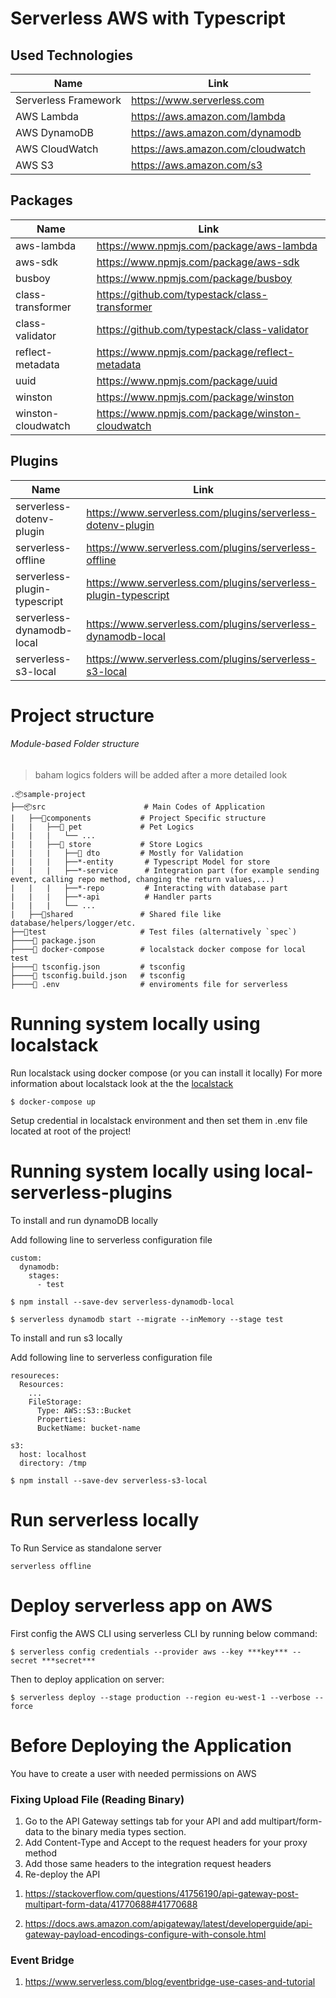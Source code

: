 
# Serverless AWS with Typescript


## Used Technologies
|Name| Link |
| -- | ---- |
| Serverless Framework | https://www.serverless.com |
| AWS Lambda | https://aws.amazon.com/lambda |
| AWS DynamoDB | https://aws.amazon.com/dynamodb |
| AWS CloudWatch | https://aws.amazon.com/cloudwatch |
| AWS S3 | https://aws.amazon.com/s3 |

## Packages
|Name| Link |
| -- | ---- |
| aws-lambda | https://www.npmjs.com/package/aws-lambda |
| aws-sdk | https://www.npmjs.com/package/aws-sdk |
| busboy | https://www.npmjs.com/package/busboy |
| class-transformer | https://github.com/typestack/class-transformer |
| class-validator | https://github.com/typestack/class-validator |
| reflect-metadata | https://www.npmjs.com/package/reflect-metadata |
| uuid | https://www.npmjs.com/package/uuid |
| winston | https://www.npmjs.com/package/winston |
| winston-cloudwatch | https://www.npmjs.com/package/winston-cloudwatch |


## Plugins
|Name| Link |
| -- | ---- |
| serverless-dotenv-plugin | https://www.serverless.com/plugins/serverless-dotenv-plugin |
| serverless-offline | https://www.serverless.com/plugins/serverless-offline |
| serverless-plugin-typescript | https://www.serverless.com/plugins/serverless-plugin-typescript |
| serverless-dynamodb-local | https://www.serverless.com/plugins/serverless-dynamodb-local |
| serverless-s3-local | https://www.serverless.com/plugins/serverless-s3-local |


# Project structure
###### Module-based Folder structure
> baham logics folders will be added after a more detailed look

    .📦sample-project
    ├──📦src                      # Main Codes of Application
    |   ├──📂components           # Project Specific structure
    |   |   ├──📂 pet             # Pet Logics
    |   |   |   └── ...
    |   |   ├──📂 store           # Store Logics
    |   |   |   ├──📂 dto         # Mostly for Validation
    |   |   |   ├──*-entity       # Typescript Model for store
    |   |   |   ├──*-service      # Integration part (for example sending event, calling repo method, changing the return values,...)
    |   |   |   ├──*-repo         # Interacting with database part
    |   |   |   ├──*-api          # Handler parts
    |   |   |   └── ...
    |   ├──📂shared               # Shared file like database/helpers/logger/etc.
    ├──📂test                     # Test files (alternatively `spec`) 
    ├────📜 package.json
    ├────📜 docker-compose        # localstack docker compose for local test 
    ├────📜 tsconfig.json         # tsconfig
    ├────📜 tsconfig.build.json   # tsconfig
    ├────📜 .env                  # enviroments file for serverless 



# Running system locally using localstack

Run localstack using docker compose (or you can install it locally)
For more information about localstack look at the the [localstack](https://github.com/localstack/localstack)

```
$ docker-compose up
```

Setup credential in localstack environment and then set them in .env file located at root of the project!

# Running system locally using local-serverless-plugins

To install and run dynamoDB locally

Add following line to serverless configuration file

```
custom:
  dynamodb:
    stages:
      - test
```

```
$ npm install --save-dev serverless-dynamodb-local

$ serverless dynamodb start --migrate --inMemory --stage test 
```


To install and run s3 locally 

Add following line to serverless configuration file
```
resoureces:
  Resources:
    ...
    FileStorage:
      Type: AWS::S3::Bucket
      Properties:
      BucketName: bucket-name

s3:
  host: localhost
  directory: /tmp
```

```
$ npm install --save-dev serverless-s3-local
```




# Run serverless locally
To Run Service as standalone server
```
serverless offline
```

# Deploy serverless app on AWS

First config the AWS CLI using serverless CLI by running below command:

```
$ serverless config credentials --provider aws --key ***key*** --secret ***secret***
```

Then to deploy application on server:

```
$ serverless deploy --stage production --region eu-west-1 --verbose --force
```



# Before Deploying the Application

You have to create a user with needed permissions on AWS


### Fixing Upload File (Reading Binary)


1. Go to the API Gateway settings tab for your API and add multipart/form-data to the binary media types section.
2. Add Content-Type and Accept to the request headers for your proxy method
3. Add those same headers to the integration request headers
4. Re-deploy the API

1) https://stackoverflow.com/questions/41756190/api-gateway-post-multipart-form-data/41770688#41770688

2) https://docs.aws.amazon.com/apigateway/latest/developerguide/api-gateway-payload-encodings-configure-with-console.html

### Event Bridge

1. https://www.serverless.com/blog/eventbridge-use-cases-and-tutorial